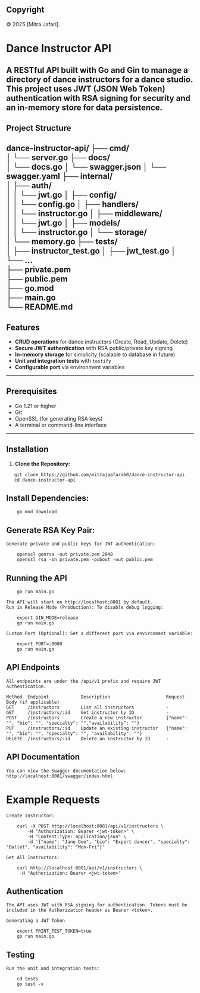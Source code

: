 ## Copyright

© 2025 [Mitra Jafari].

# Dance Instructor API

A RESTful API built with Go and Gin to manage a directory of dance instructors for a dance studio. This project uses JWT (JSON Web Token) authentication with RSA signing for security and an in-memory store for data persistence.
---

## Project Structure

dance-instructor-api/
├── cmd/                
│   └── server.go
├── docs/               
│   └── docs.go
│   └── swagger.json
│   └── swagger.yaml
├── internal/           
│   ├── auth/          
│   │   └── jwt.go
│   ├── config/       
│   │   └── config.go
│   ├── handlers/      
│   │   └── instructor.go
│   ├── middleware/    
│   │   └── jwt.go
│   ├── models/        
│   │   └── instructor.go
│   └── storage/      
│       └── memory.go
├── tests/             
│   ├── instructor_test.go
│   ├── jwt_test.go
│   └── ...          
├── private.pem        
├── public.pem         
├── go.mod             
├── main.go            
└── README.md         
---

## Features

- **CRUD operations** for dance instructors (Create, Read, Update, Delete)
- **Secure JWT authentication** with RSA public/private key signing
- **In-memory storage** for simplicity (scalable to database in future)
- **Unit and integration tests** with `testify`
- **Configurable port** via environment variables

---

## Prerequisites

- Go 1.21 or higher
- Git
- OpenSSL (for generating RSA keys)
- A terminal or command-line interface

---
## Installation
1. **Clone the Repository:**

```
   git clone https://github.com/mitrajaafari60/dance-instructor-api
   cd dance-instructor-api
```

## Install Dependencies:

```   
    go mod download
```
##  Generate RSA Key Pair: 

    Generate private and public keys for JWT authentication:

```
    openssl genrsa -out private.pem 2048
    openssl rsa -in private.pem -pubout -out public.pem
```

## Running the API

```
    go run main.go
```    
    The API will start on http://localhost:8081 by default.
    Run in Release Mode (Production): To disable debug logging:

```
    export GIN_MODE=release
    go run main.go
```

    Custom Port (Optional): Set a different port via environment variable:

```
    export PORT=:8080
    go run main.go
```
## API Endpoints

    All endpoints are under the /api/v1 prefix and require JWT authentication.

    Method	Endpoint	        Description	                    Request Body (if applicable)
    GET	    /instructors	    List all instructors	        -
    GET	    /instructors/:id	Get instructor by ID	        -
    POST	/instructors	    Create a new instructor         {"name": "", "bio": "", "specialty": "","availability": ""}
    PUT	    /instructors/:id	Update an existing instructor   {"name": "", "bio": "", "specialty": "", "availability": ""}
    DELETE	/instructors/:id	Delete an instructor by ID	    -

## API Documentation

    You can view the Swagger documentation below:
    http://localhost:8081/swagger/index.html

# Example Requests

    Create Instructor:

```
    curl -X POST http://localhost:8081/api/v1/instructors \
        -H "Authorization: Bearer <jwt-token>" \
        -H "Content-Type: application/json" \
        -d '{"name": "Jane Doe", "bio": "Expert dancer", "specialty": "Ballet", "availability": "Mon-Fri"}'
```
    Get All Instructors:

```
    curl http://localhost:8081/api/v1/instructors \
     -H "Authorization: Bearer <jwt-token>"
```

## Authentication

    The API uses JWT with RSA signing for authentication. Tokens must be included in the Authorization header as Bearer <token>.

    Generating a JWT Token
    
```
    export PRINT_TEST_TOKEN=true
    go run main.go
```
## Testing

    Run the unit and integration tests:

```    
    cd tests
    go test -v
```
